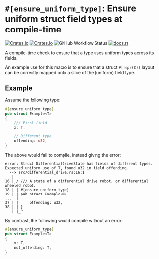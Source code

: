 # `#[ensure_uniform_type]`: Ensure uniform struct field types at compile-time

[![Crates.io](https://img.shields.io/crates/v/ensure-uniform-type)](https://crates.io/crates/ensure-uniform-type)
[![Crates.io](https://img.shields.io/crates/l/ensure-uniform-type)](https://crates.io/crates/ensure-uniform-type)
![GitHub Workflow Status](https://img.shields.io/github/actions/workflow/status/sunsided/ensure-uniform-type-rs/rust.yml)
[![docs.rs](https://img.shields.io/docsrs/ensure-uniform-type)](https://docs.rs/ensure-uniform-type/)

A compile-time check to ensure that a type uses uniform types across its fields.

An example use for this macro is to ensure that a struct `#[repr(C)]` layout can
be correctly mapped onto a slice of the (uniform) field type.

## Example

Assume the following type:

```rust
#[ensure_uniform_type]
pub struct Example<T>
{
    /// First field
    x: T,

    // Different type
    offending: u32,
}
```

The above would fail to compile, instead giving the error:

```
error: Struct DifferentialDriveState has fields of different types. Expected uniform use of T, found u32 in field offending.
  --> src/differential_drive.rs:16:1
   |
16 | / /// A state of a differential drive robot, or differential wheeled robot.
18 | | #[ensure_uniform_type]
19 | | pub struct Example<T>
...  |
37 | |     offending: u32,
38 | | }
   | |_^
```

By contrast, the following would compile without an error:

```rust
#[ensure_uniform_type]
pub struct Example<T>
{
    x: T,
    not_offending: T,
}
```
